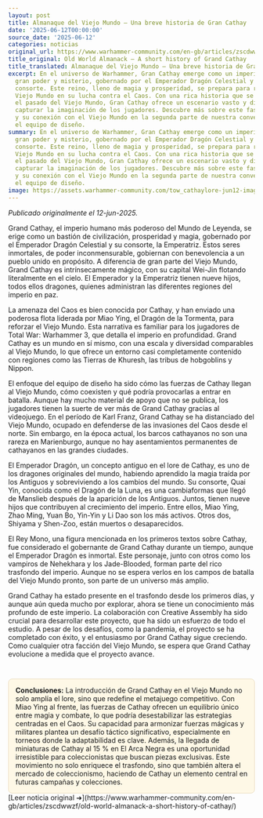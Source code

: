 ```yaml
---
layout: post
title: Almanaque del Viejo Mundo – Una breve historia de Gran Cathay
date: '2025-06-12T00:00:00'
source_date: '2025-06-12'
categories: noticias
original_url: https://www.warhammer-community.com/en-gb/articles/zscdwwzf/old-world-almanack-a-short-history-of-cathay/
title_original: Old World Almanack – A short history of Grand Cathay
title_translated: Almanaque del Viejo Mundo – Una breve historia de Gran Cathay
excerpt: En el universo de Warhammer, Gran Cathay emerge como un imperio humano de
  gran poder y misterio, gobernado por el Emperador Dragón Celestial y su Emperatriz
  consorte. Este reino, lleno de magia y prosperidad, se prepara para reforzar al
  Viejo Mundo en su lucha contra el Caos. Con una rica historia que se entrelaza con
  el pasado del Viejo Mundo, Gran Cathay ofrece un escenario vasto y diverso que promete
  capturar la imaginación de los jugadores. Descubre más sobre este fascinante imperio
  y su conexión con el Viejo Mundo en la segunda parte de nuestra conversación con
  el equipo de diseño.
summary: En el universo de Warhammer, Gran Cathay emerge como un imperio humano de
  gran poder y misterio, gobernado por el Emperador Dragón Celestial y su Emperatriz
  consorte. Este reino, lleno de magia y prosperidad, se prepara para reforzar al
  Viejo Mundo en su lucha contra el Caos. Con una rica historia que se entrelaza con
  el pasado del Viejo Mundo, Gran Cathay ofrece un escenario vasto y diverso que promete
  capturar la imaginación de los jugadores. Descubre más sobre este fascinante imperio
  y su conexión con el Viejo Mundo en la segunda parte de nuestra conversación con
  el equipo de diseño.
image: https://assets.warhammer-community.com/tow_cathaylore-jun12-image1-gnwhhyemub.jpg
---
```


*Publicado originalmente el 12-jun-2025.*


Grand Cathay, el imperio humano más poderoso del Mundo de Leyenda, se erige como un bastión de civilización, prosperidad y magia, gobernado por el Emperador Dragón Celestial y su consorte, la Emperatriz. Estos seres inmortales, de poder inconmensurable, gobiernan con benevolencia a un pueblo unido en propósito. A diferencia de gran parte del Viejo Mundo, Grand Cathay es intrínsecamente mágico, con su capital Wei-Jin flotando literalmente en el cielo. El Emperador y la Emperatriz tienen nueve hijos, todos ellos dragones, quienes administran las diferentes regiones del imperio en paz.

La amenaza del Caos es bien conocida por Cathay, y han enviado una poderosa flota liderada por Miao Ying, el Dragón de la Tormenta, para reforzar el Viejo Mundo. Esta narrativa es familiar para los jugadores de Total War: Warhammer 3, que detalla el imperio en profundidad. Grand Cathay es un mundo en sí mismo, con una escala y diversidad comparables al Viejo Mundo, lo que ofrece un entorno casi completamente contenido con regiones como las Tierras de Khuresh, las tribus de hobgoblins y Nippon.

El enfoque del equipo de diseño ha sido cómo las fuerzas de Cathay llegan al Viejo Mundo, cómo coexisten y qué podría provocarlas a entrar en batalla. Aunque hay mucho material de apoyo que no se publica, los jugadores tienen la suerte de ver más de Grand Cathay gracias al videojuego. En el período de Karl Franz, Grand Cathay se ha distanciado del Viejo Mundo, ocupado en defenderse de las invasiones del Caos desde el norte. Sin embargo, en la época actual, los barcos cathayanos no son una rareza en Marienburgo, aunque no hay asentamientos permanentes de cathayanos en las grandes ciudades.

El Emperador Dragón, un concepto antiguo en el lore de Cathay, es uno de los dragones originales del mundo, habiendo aprendido la magia traída por los Antiguos y sobreviviendo a los cambios del mundo. Su consorte, Quai Yin, conocida como el Dragón de la Luna, es una cambiaformas que llegó de Manslieb después de la aparición de los Antiguos. Juntos, tienen nueve hijos que contribuyen al crecimiento del imperio. Entre ellos, Miao Ying, Zhao Ming, Yuan Bo, Yin-Yin y Li Dao son los más activos. Otros dos, Shiyama y Shen-Zoo, están muertos o desaparecidos.

El Rey Mono, una figura mencionada en los primeros textos sobre Cathay, fue considerado el gobernante de Grand Cathay durante un tiempo, aunque el Emperador Dragón es inmortal. Este personaje, junto con otros como los vampiros de Nehekhara y los Jade-Blooded, forman parte del rico trasfondo del imperio. Aunque no se espera verlos en los campos de batalla del Viejo Mundo pronto, son parte de un universo más amplio.

Grand Cathay ha estado presente en el trasfondo desde los primeros días, y aunque aún queda mucho por explorar, ahora se tiene un conocimiento más profundo de este imperio. La colaboración con Creative Assembly ha sido crucial para desarrollar este proyecto, que ha sido un esfuerzo de todo el estudio. A pesar de los desafíos, como la pandemia, el proyecto se ha completado con éxito, y el entusiasmo por Grand Cathay sigue creciendo. Como cualquier otra facción del Viejo Mundo, se espera que Grand Cathay evolucione a medida que el proyecto avance.

<div style="margin-top:3em;padding:1em;background:#fef8e6;border:1px solid #eadbbd;border-radius:8px;">
<strong>Conclusiones:</strong> La introducción de Grand Cathay en el Viejo Mundo no solo amplía el lore, sino que redefine el metajuego competitivo. Con Miao Ying al frente, las fuerzas de Cathay ofrecen un equilibrio único entre magia y combate, lo que podría desestabilizar las estrategias centradas en el Caos. Su capacidad para armonizar fuerzas mágicas y militares plantea un desafío táctico significativo, especialmente en torneos donde la adaptabilidad es clave. Además, la llegada de miniaturas de Cathay al 15 % en El Arca Negra es una oportunidad irresistible para coleccionistas que buscan piezas exclusivas. Este movimiento no solo enriquece el trasfondo, sino que también altera el mercado de coleccionismo, haciendo de Cathay un elemento central en futuras campañas y colecciones.
</div>
[Leer noticia original ➜](https://www.warhammer-community.com/en-gb/articles/zscdwwzf/old-world-almanack-a-short-history-of-cathay/)